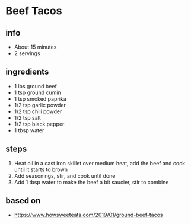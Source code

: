 # Beef Tacos  

## info  
* About 15 minutes  
* 2 servings  

## ingredients
* 1 lbs ground beef  
* 1 tsp ground cumin  
* 1 tsp smoked paprika  
* 1/2 tsp garlic powder  
* 1/2 tsp chili powder  
* 1/2 tsp salt  
* 1/2 tsp black pepper  
* 1 tbsp water  

## steps  
1. Heat oil in a cast iron skillet over medium heat, add the beef and cook until it starts to brown  
2. Add seasonings, stir, and cook until done  
3. Add 1 tbsp water to make the beef a bit saucier, stir to combine  

## based on  
* https://www.howsweeteats.com/2019/01/ground-beef-tacos  

